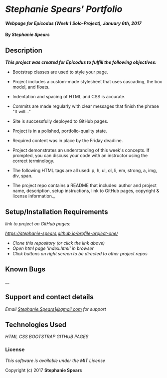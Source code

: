 # _Stephanie Spears' Portfolio_

#### _Webpage for Epicodus (Week 1 Solo-Project), January 6th, 2017_

#### By _**Stephanie Spears**_

## Description

  _**This project was created for Epicodus to fulfill the following objectives:**_

  * Bootstrap classes are used to style your page.

  * Project includes a custom-made stylesheet that uses cascading, the box model, and floats.

  * Indentation and spacing of HTML and CSS is accurate.

  * Commits are made regularly with clear messages that finish the phrase "It will…"

  * Site is successfully deployed to GitHub pages.

  * Project is in a polished, portfolio-quality state.

  * Required content was in place by the Friday deadline.

  * Project demonstrates an understanding of this week's concepts. If prompted, you can discuss your code with an instructor using the correct terminology.

  * The following HTML tags are all used: p, h, ul, ol, li, em, strong, a, img, div, span.

  * The project repo contains a README that includes: author and project name, description, setup instructions, link to GitHub pages, copyright & license information._

## Setup/Installation Requirements

_link to project on GitHub pages:_

_https://stephanie-spears.github.io/profile-project-one/_

* _Clone this repository (or click the link above)_
* _Open html page 'index.html' in browser_
* _Click buttons on right screen to be directed to other project repos_

## Known Bugs

__

## Support and contact details

_Email Stephanie.Spears1@gmail.com for support_

## Technologies Used

_HTML_
_CSS_
_BOOTSTRAP_
_GITHUB PAGES_

### License

*This software is available under the MIT License*

Copyright (c) 2017 **Stephanie Spears**
